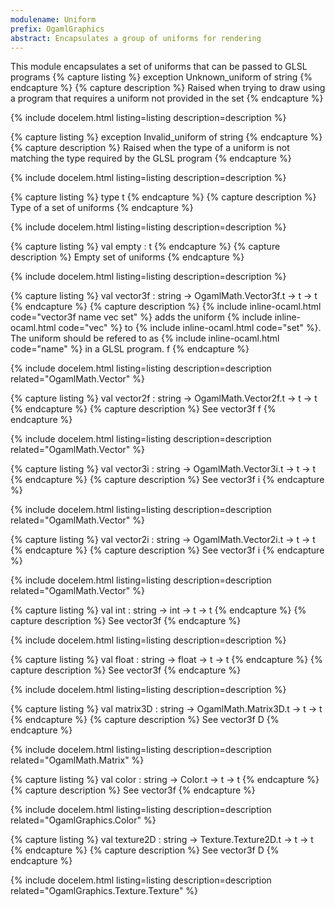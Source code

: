 ```yaml
---
modulename: Uniform 
prefix: OgamlGraphics
abstract: Encapsulates a group of uniforms for rendering 
---
```



This module encapsulates a set of uniforms that
 can be passed to GLSL programs 
{% capture listing %}
exception Unknown_uniform of string
{% endcapture %}
{% capture description %}
Raised when trying to draw using a program 
 that requires a uniform not provided in the set 
{% endcapture %}

{% include docelem.html listing=listing description=description  %}

{% capture listing %}
exception Invalid_uniform of string
{% endcapture %}
{% capture description %}
Raised when the type of a uniform is not matching
 the type required by the GLSL program 
{% endcapture %}

{% include docelem.html listing=listing description=description  %}

{% capture listing %}
type t
{% endcapture %}
{% capture description %}
Type of a set of uniforms 
{% endcapture %}

{% include docelem.html listing=listing description=description  %}

{% capture listing %}
val empty : t
{% endcapture %}
{% capture description %}
Empty set of uniforms 
{% endcapture %}

{% include docelem.html listing=listing description=description  %}

{% capture listing %}
val vector3f : string -> OgamlMath.Vector3f.t -> t -> t
{% endcapture %}
{% capture description %}
{% include inline-ocaml.html code="vector3f name vec set" %} adds the uniform {% include inline-ocaml.html code="vec" %} to {% include inline-ocaml.html code="set" %}.
 The uniform should be refered to as {% include inline-ocaml.html code="name" %} in a GLSL program.
 f 
{% endcapture %}

{% include docelem.html listing=listing description=description  related="OgamlMath.Vector" %}

{% capture listing %}
val vector2f : string -> OgamlMath.Vector2f.t -> t -> t
{% endcapture %}
{% capture description %}
See vector3f f 
{% endcapture %}

{% include docelem.html listing=listing description=description  related="OgamlMath.Vector" %}

{% capture listing %}
val vector3i : string -> OgamlMath.Vector3i.t -> t -> t
{% endcapture %}
{% capture description %}
See vector3f i 
{% endcapture %}

{% include docelem.html listing=listing description=description  related="OgamlMath.Vector" %}

{% capture listing %}
val vector2i : string -> OgamlMath.Vector2i.t -> t -> t
{% endcapture %}
{% capture description %}
See vector3f i 
{% endcapture %}

{% include docelem.html listing=listing description=description  related="OgamlMath.Vector" %}

{% capture listing %}
val int : string -> int -> t -> t
{% endcapture %}
{% capture description %}
See vector3f 
{% endcapture %}

{% include docelem.html listing=listing description=description  %}

{% capture listing %}
val float : string -> float -> t -> t
{% endcapture %}
{% capture description %}
See vector3f 
{% endcapture %}

{% include docelem.html listing=listing description=description  %}

{% capture listing %}
val matrix3D : string -> OgamlMath.Matrix3D.t -> t -> t
{% endcapture %}
{% capture description %}
See vector3f D 
{% endcapture %}

{% include docelem.html listing=listing description=description  related="OgamlMath.Matrix" %}

{% capture listing %}
val color : string -> Color.t -> t -> t
{% endcapture %}
{% capture description %}
See vector3f 
{% endcapture %}

{% include docelem.html listing=listing description=description  related="OgamlGraphics.Color" %}

{% capture listing %}
val texture2D : string -> Texture.Texture2D.t -> t -> t
{% endcapture %}
{% capture description %}
See vector3f D 
{% endcapture %}

{% include docelem.html listing=listing description=description  related="OgamlGraphics.Texture.Texture" %}

